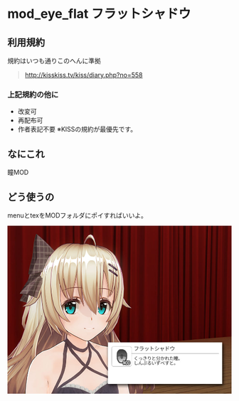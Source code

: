 # mod_eye_flat フラットシャドウ
## 利用規約
規約はいつも通りこのへんに準拠  
> <http://kisskiss.tv/kiss/diary.php?no=558>
### 上記規約の他に
- 改変可
- 再配布可
- 作者表記不要
※KISSの規約が最優先です。

## なにこれ
瞳MOD

## どう使うの
menuとtexをMODフォルダにポイすればいいよ。

![作例](https://github.com/pikepikeid/mod_eye_flat/blob/master/sample.jpg)